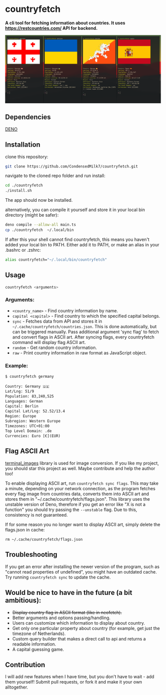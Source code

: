 # countryfetch

**A cli tool for fetching information about countries. It uses https://restcountries.com/ API for backend.**

![](./images/countryfetch.png)

## Dependencies

[DENO](https://deno.land/)

## Installation

clone this repository:

```bash
git clone https://github.com/CondensedMilk7/countryfetch.git
```

navigate to the cloned repo folder and run install:

```bash
cd ./countryfetch
./install.sh
```

The app should now be installed.

alternatively, you can compile it yourself and store it in your local bin directory (might be safer):

```bash
deno compile --allow-all main.ts
cp ./countryfetch  ~/.local/bin
```

If after this your shell cannot find countryfetch, this means you haven't added your local bin to PATH. Either add it to PATH, or make an alias in your .bashrc or .zshrc:

```bash
alias countryfetch="~/.local/bin/countryfetch"
```

## Usage

```bash
countryfetch <arguments>
```

### Arguments:

- `<country_name>` - Find country information by name.
- `capital <capital>` - Find country to which the specified capital belongs.
- `sync` - Fetches data from API and stores it in `~/.cache/countryfetch/countries.json`. This is done automatically, but can be triggered manually.
  Pass additional argument 'sync flag' to fetch and convert flags in ASCII art.
  After syncing flags, every countryfetch command will display flag ASCII art.
- `random` - Get random country information.
- `raw` - Print country information in raw format as JavaScript object.

### Example:

```
$ countryfetch germany

Country: Germany 🇩🇪
Lat/Lng: 51/9
Population: 83,240,525
Languages: German
Capital: Berlin
Capital Lat/Lng: 52.52/13.4
Region: Europe
Subregion: Western Europe
Timezones: UTC+01:00
Top Level Domain: .de
Currencies: Euro [€](EUR)
```

## Flag ASCII Art

[terminal_images](https://github.com/mjrlowe/terminal_images) library is used for image conversion. If you like my project, you should star
this project as well. Maybe contribute and help the author too!

To enable displaying ASCII art, run `countryfetch sync flags`. This may take a minute, depending on your network connection, as the
program fetches every flag image from countries data, converts them into ASCII art and stores them in "~/.cache/countryfetch/flags.json".
This library uses the unstable version of Deno, therefore if you get an error like "X is not a function" you should try passing the `--unstable` flag.
Due to this, consistency is not guaranteed.

If for some reason you no longer want to display ASCII art, simply delete the flags.json in cache:

```
rm ~/.cache/countryfetch/flags.json
```

## Troubleshooting

If you get an error after installing the newer version of the program, such as "cannot read properties of undefined",
you might have an outdated cache. Try running `countryfetch sync` to update the cache.

## Would be nice to have in the future (a bit ambitious):

- ~~Display country flag in ASCII format (like in neofetch).~~
- Better arguments and options passing/handling.
- Users can customize which information to display about country.
- Get only one particular property about country (for example, get just the timezone of Netherlands).
- Custom query builder that makes a direct call to api and returns a readable information.
- A capital guessing game.

## Contribution

I will add new features when I have time, but you don't have to wait - add them yourself! Submit pull requests, or fork it and make it your own alltogether.
